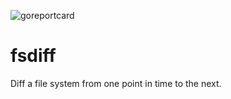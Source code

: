 ![goreportcard](https://goreportcard.com/badge/github.com/briansorahan/fsdiff)

# fsdiff

Diff a file system from one point in time to the next.
